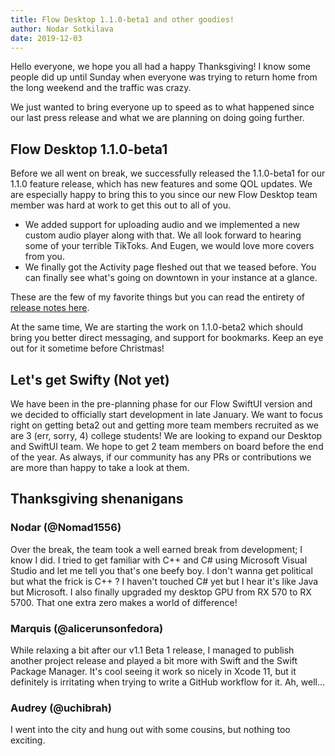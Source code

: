 ```yaml
---
title: Flow Desktop 1.1.0-beta1 and other goodies!
author: Nodar Sotkilava
date: 2019-12-03
---
```


Hello everyone, we hope you all had a happy Thanksgiving! I know some people did up until Sunday when everyone was trying to return home from the long weekend and the traffic was crazy.

We just wanted to bring everyone up to speed as to what happened since our last press release and what we are planning on doing going further.

## Flow Desktop 1.1.0-beta1

Before we all went on break, we successfully released the 1.1.0-beta1 for our 1.1.0 feature release, which has new features and some QOL updates. We are especially happy to bring this to you since our new Flow Desktop team member was hard at work to get this out to all of you.

- We added support for uploading audio and we implemented a new custom audio player along with that. We all look forward to hearing some of your terrible TikToks. And Eugen, we would love more covers from you.
- We finally got the Activity page fleshed out that we teased before. You can finally see what's going on downtown in your instance at a glance.

These are the few of my favorite things but you can read the entirety of [release notes here](../../../releases/desktop-beta.html).

At the same time, We are starting the work on 1.1.0-beta2 which should bring you better direct messaging, and support for bookmarks. Keep an eye out for it sometime before Christmas!

## Let's get Swifty (Not yet)

We have been in the pre-planning phase for our Flow SwiftUI version and we decided to officially start development in late January. We want to focus right on getting beta2 out and getting more team members recruited as we are 3 (err, sorry, 4) college students! We are looking to expand our Desktop and SwiftUI team. We hope to get 2 team members on board before the end of the year. As always, if our community has any PRs or contributions we are more than happy to take a look at them.

## Thanksgiving shenanigans

### Nodar (@Nomad1556)
Over the break, the team took a well earned break from development; I know I did. I tried to get familiar with C++ and C# using Microsoft Visual Studio and let me tell you that's one beefy boy. I don't wanna get political but what the frick is C++ ? I haven't touched C# yet but I hear it's like Java but Microsoft. I also finally upgraded my desktop GPU from RX 570 to RX 5700. That one extra zero makes a world of difference! 

### Marquis (@alicerunsonfedora)
While relaxing a bit after our v1.1 Beta 1 release, I managed to publish another project release and played a bit more with Swift and the Swift Package Manager. It's cool seeing it work so nicely in Xcode 11, but it definitely is irritating when trying to write a GitHub workflow for it. Ah, well...

### Audrey (@uchibrah)

I went into the city and hung out with some cousins, but nothing too exciting.